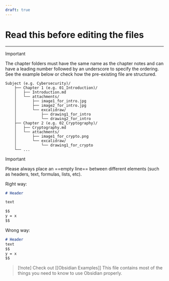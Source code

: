 ```yaml
---
draft: true
---
```

# Read this before editing the files

****
> [!important] 
> The chapter folders must have the same name as the chapter notes and can have a leading number followed by an underscore to specify the ordering. See the example below or check how the pre-existing file are structured.

```
Subject (e.g. Cybersecurity)/
    ├── Chapter 1 (e.g. 01_Introduction)/
    │   ├── Introduction.md
    │   └── attachments/
    │       ├── image1_for_intro.jpg
    │       ├── image2_for_intro.jpg
    │       └── excalidraw/
    │           ├── drawing1_for_intro
    │           └── drawing2_for_intro
    ├── Chapter 2 (e.g. 02_Cryptography)/
    │   ├── Cryptography.md
    │   └── attachments/
    │       ├── image1_for_crypto.png
    │       └── excalidraw/
    │           └── drawing1_for_crypto
    └── ...
```

> [!important] 
> Please always place an ==empty line== between different elements (such as headers, text, formulas, lists, etc).

Right way:

```md
# Header

text

$$
y = x
$$
```

Wrong way:

```md
# Header
text
$$
y = x
$$
```


>[!note] Check out [[Obsidian Examples]]
>This file contains most of the things you need to know to use Obsidian properly.